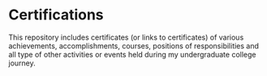 # Certifications                      

This repository includes certificates (or links to certificates) of various achievements, accomplishments, courses, positions of responsibilities and all type of other activities or events held during my undergraduate college journey.




  
